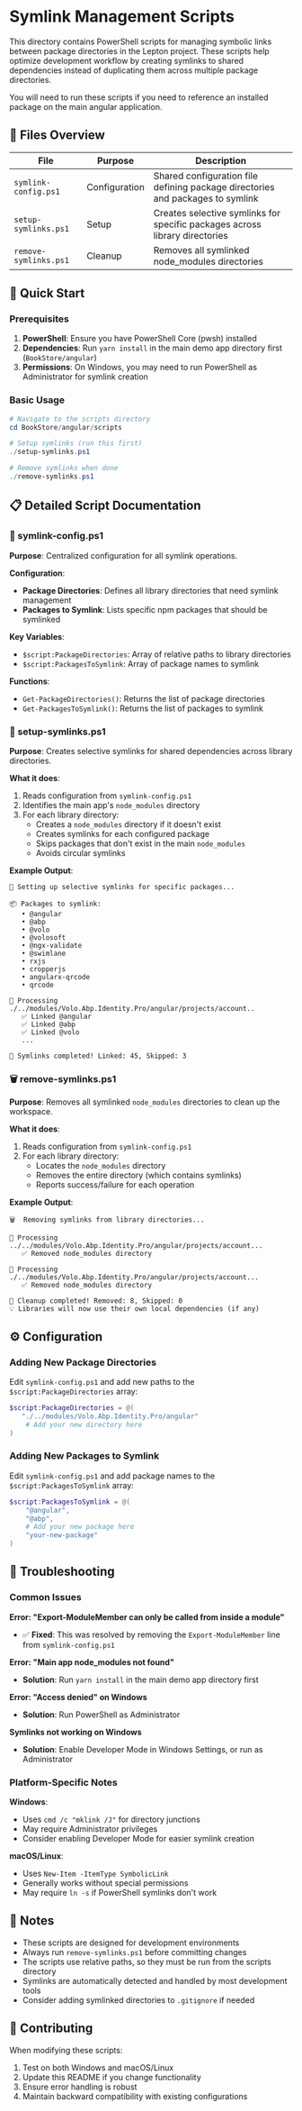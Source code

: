 # Symlink Management Scripts

This directory contains PowerShell scripts for managing symbolic links between package directories in the Lepton project. These scripts help optimize development workflow by creating symlinks to shared dependencies instead of duplicating them across multiple package directories.

You will need to run these scripts if you need to reference an installed package on the main angular application.

## 📁 Files Overview

| File                  | Purpose       | Description                                                                    |
| --------------------- | ------------- | ------------------------------------------------------------------------------ |
| `symlink-config.ps1`  | Configuration | Shared configuration file defining package directories and packages to symlink |
| `setup-symlinks.ps1`  | Setup         | Creates selective symlinks for specific packages across library directories    |
| `remove-symlinks.ps1` | Cleanup       | Removes all symlinked node_modules directories                                 |

## 🚀 Quick Start

### Prerequisites

1. **PowerShell**: Ensure you have PowerShell Core (pwsh) installed
2. **Dependencies**: Run `yarn install` in the main demo app directory first (`BookStore/angular`)
3. **Permissions**: On Windows, you may need to run PowerShell as Administrator for symlink creation

### Basic Usage

```powershell
# Navigate to the scripts directory
cd BookStore/angular/scripts

# Setup symlinks (run this first)
./setup-symlinks.ps1

# Remove symlinks when done
./remove-symlinks.ps1
```

## 📋 Detailed Script Documentation

### 🔧 symlink-config.ps1

**Purpose**: Centralized configuration for all symlink operations.

**Configuration**:

- **Package Directories**: Defines all library directories that need symlink management
- **Packages to Symlink**: Lists specific npm packages that should be symlinked

**Key Variables**:

- `$script:PackageDirectories`: Array of relative paths to library directories
- `$script:PackagesToSymlink`: Array of package names to symlink

**Functions**:

- `Get-PackageDirectories()`: Returns the list of package directories
- `Get-PackagesToSymlink()`: Returns the list of packages to symlink

### 🔗 setup-symlinks.ps1

**Purpose**: Creates selective symlinks for shared dependencies across library directories.

**What it does**:

1. Reads configuration from `symlink-config.ps1`
2. Identifies the main app's `node_modules` directory
3. For each library directory:
   - Creates a `node_modules` directory if it doesn't exist
   - Creates symlinks for each configured package
   - Skips packages that don't exist in the main `node_modules`
   - Avoids circular symlinks

**Example Output**:

```
🔗 Setting up selective symlinks for specific packages...

📦 Packages to symlink:
   • @angular
   • @abp
   • @volo
   • @volosoft
   • @ngx-validate
   • @swimlane
   • rxjs
   • cropperjs
   • angularx-qrcode
   • qrcode

📁 Processing ./../modules/Volo.Abp.Identity.Pro/angular/projects/account..
   ✅ Linked @angular
   ✅ Linked @abp
   ✅ Linked @volo
   ...

🎉 Symlinks completed! Linked: 45, Skipped: 3
```

### 🗑️ remove-symlinks.ps1

**Purpose**: Removes all symlinked `node_modules` directories to clean up the workspace.

**What it does**:

1. Reads configuration from `symlink-config.ps1`
2. For each library directory:
   - Locates the `node_modules` directory
   - Removes the entire directory (which contains symlinks)
   - Reports success/failure for each operation

**Example Output**:

```
🗑️  Removing symlinks from library directories...

📁 Processing ../../modules/Volo.Abp.Identity.Pro/angular/projects/account...
   ✅ Removed node_modules directory

📁 Processing ./../modules/Volo.Abp.Identity.Pro/angular/projects/account...
   ✅ Removed node_modules directory

🎉 Cleanup completed! Removed: 8, Skipped: 0
💡 Libraries will now use their own local dependencies (if any)
```

## ⚙️ Configuration

### Adding New Package Directories

Edit `symlink-config.ps1` and add new paths to the `$script:PackageDirectories` array:

```powershell
$script:PackageDirectories = @(
   "./../modules/Volo.Abp.Identity.Pro/angular"
    # Add your new directory here
)
```

### Adding New Packages to Symlink

Edit `symlink-config.ps1` and add package names to the `$script:PackagesToSymlink` array:

```powershell
$script:PackagesToSymlink = @(
    "@angular",
    "@abp",
    # Add your new package here
    "your-new-package"
)
```

## 🚨 Troubleshooting

### Common Issues

**Error: "Export-ModuleMember can only be called from inside a module"**

- ✅ **Fixed**: This was resolved by removing the `Export-ModuleMember` line from `symlink-config.ps1`

**Error: "Main app node_modules not found"**

- **Solution**: Run `yarn install` in the main demo app directory first

**Error: "Access denied" on Windows**

- **Solution**: Run PowerShell as Administrator

**Symlinks not working on Windows**

- **Solution**: Enable Developer Mode in Windows Settings, or run as Administrator

### Platform-Specific Notes

**Windows**:

- Uses `cmd /c "mklink /J"` for directory junctions
- May require Administrator privileges
- Consider enabling Developer Mode for easier symlink creation

**macOS/Linux**:

- Uses `New-Item -ItemType SymbolicLink`
- Generally works without special permissions
- May require `ln -s` if PowerShell symlinks don't work

## 📝 Notes

- These scripts are designed for development environments
- Always run `remove-symlinks.ps1` before committing changes
- The scripts use relative paths, so they must be run from the scripts directory
- Symlinks are automatically detected and handled by most development tools
- Consider adding symlinked directories to `.gitignore` if needed

## 🤝 Contributing

When modifying these scripts:

1. Test on both Windows and macOS/Linux
2. Update this README if you change functionality
3. Ensure error handling is robust
4. Maintain backward compatibility with existing configurations
